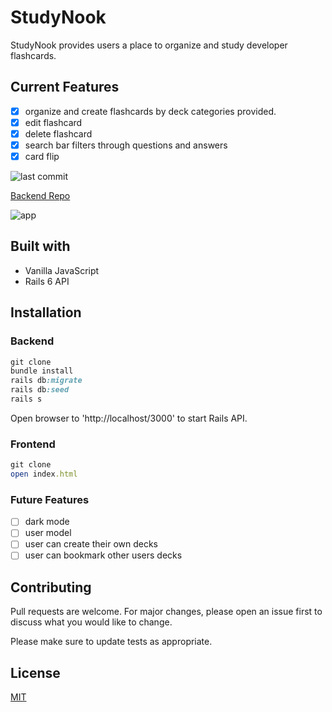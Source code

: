 # StudyNook

StudyNook provides users a place to organize and study developer flashcards.

## Current Features

- [x] organize and create flashcards by deck categories provided.
- [x] edit flashcard
- [x] delete flashcard
- [x] search bar filters through questions and answers
- [x] card flip

![last commit](https://img.shields.io/github/last-commit/ferrufinob/StudyNook-frontend)

[Backend Repo](https://github.com/ferrufinob/StudyNook-backend.git)

![app](app_demo.gif)

## Built with

- Vanilla JavaScript
- Rails 6 API

## Installation

### Backend

```ruby
git clone
bundle install
rails db:migrate
rails db:seed
rails s
```

Open browser to 'http://localhost/3000' to start Rails API.

### Frontend

```ruby
git clone
open index.html
```

### Future Features

- [ ] dark mode
- [ ] user model
- [ ] user can create their own decks
- [ ] user can bookmark other users decks

## Contributing

Pull requests are welcome. For major changes, please open an issue first to discuss what you would like to change.

Please make sure to update tests as appropriate.

## License

[MIT](https://choosealicense.com/licenses/mit/)

